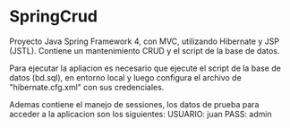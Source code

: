 # SpringCrud
Proyecto Java Spring Framework 4, con MVC, utilizando Hibernate y JSP (JSTL).  Contiene un mantenimiento CRUD y el script de la base de datos.


Para ejecutar la apliacion es necesario que ejecute el script de la base de datos (bd.sql), en entorno local y luego configura el archivo de "hibernate.cfg.xml" con sus credenciales.

Ademas contiene el manejo de sessiones, los datos de prueba para acceder a la aplicacion son los siguientes:
  USUARIO: juan
  PASS: admin
  
  
